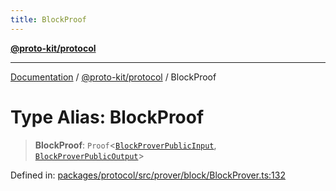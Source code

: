 ```yaml
---
title: BlockProof
---
```


[**@proto-kit/protocol**](../README.md)

***

[Documentation](../../../README.md) / [@proto-kit/protocol](../README.md) / BlockProof

# Type Alias: BlockProof

> **BlockProof**: `Proof`\<[`BlockProverPublicInput`](../classes/BlockProverPublicInput.md), [`BlockProverPublicOutput`](../classes/BlockProverPublicOutput.md)\>

Defined in: [packages/protocol/src/prover/block/BlockProver.ts:132](https://github.com/proto-kit/framework/blob/28efa802e3737fc3b77339148b307ef7246f3ef1/packages/protocol/src/prover/block/BlockProver.ts#L132)
